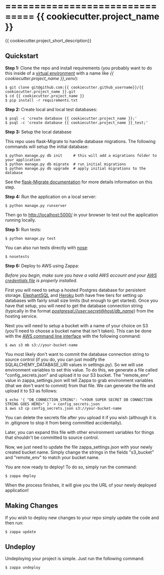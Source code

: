 ===============================
{{ cookiecutter.project_name }}
===============================

{{ cookiecutter.project_short_description}}

Quickstart
----------

**Step 1:** Clone the repo and install requirements (you probably want to do this inside of a [virtual environment](http://docs.python-guide.org/en/latest/dev/virtualenvs/) with a name like *{{ cookiecutter.project_name }}_venv*):

```
$ git clone git@github.com:{{ cookiecutter.github_username}}/{{ cookiecutter.project_name }}.git
$ cd {{ cookiecutter.project_name }}
$ pip install -r requirements.txt
```

**Step 2:** Create local and local test databases:

```
$ psql -c 'create database {{ cookiecutter.project_name }};'
$ psql -c 'create database {{ cookiecutter.project_name }}_test;'
```

**Step 3:** Setup the local database

This repo uses flask-Migrate to handle database migrations. The following commands will setup the initial database: 

```
$ python manage.py db init     # this will add a migrations folder to your application
$ python manage.py db migrate  # run initial migrations
$ python manage.py db upgrade  # apply initial migrations to the database
```

See the [flask-Migrate documentation](https://flask-migrate.readthedocs.io/en/latest/) for more details information on this step.

**Step 4:** Run the application on a local server:

```
$ python manage.py runserver
```

Then go to [http://localhost:5000/](http://localhost:5000/) in your browser to test out the application running locally.

**Step 5:** Run tests: 
 
```
$ python manage.py test
```

You can also run tests directly with [nose](http://nose.readthedocs.io):

```
$ nosetests
```


**Step 6:** Deploy to AWS using Zappa:

*Before you begin, make sure you have a valid AWS account and your [AWS credentials file](https://aws.amazon.com/blogs/security/a-new-and-standardized-way-to-manage-credentials-in-the-aws-sdks/) is properly installed.*

First you will need to setup a hosted Postgres database for persistent storage. [ElephantSQL](https://www.elephantsql.com/) and [Heroku](https://www.heroku.com/postgres) both have free tiers for setting up databases with fairly small size limits (but enough to get started). Once you have that setup, you will need to get the database connection string (typically in the format *<postgresql://user:secret@host/db_name>*) from the hosting service.

Next you will need to setup a bucket with a name of your choice on S3 (you'll need to choose a bucket name that isn't taken). This can be done with the [AWS command line interface](https://aws.amazon.com/cli/) with the following command:

```
$ aws s3 mb s3://your-bucket-name
```

You most likely don't want to commit the database connection string to source control (if you do, you can just modify the SQLALCHEMY_DATABASE_URI values in settings.py). So we will use environment variables to set this value. To do this, we generate a file called "config_secrets.json" and upload it to our S3 bucket. The "remote_env" value in zappa_settings.json will tell Zappa to grab environment variables (that we don't want to commit) from that file. We can generate the file and upload it to S3 as follows:

```
$ echo '{ "DB_CONNECTION_STRING": "<YOUR SUPER SECRET DB CONNECTION STRING GOES HERE>" }' > config_secrets.json
$ aws s3 cp config_secrets.json s3://your-bucket-name
```

You can delete the secrets file after you upload it if you wish (although it is in .gitignore to stop it from being committed accidentally).

Later, you can expand this file with other environment variables for things that shouldn't be committed to source control.

Now, we just need to update the file zappa_settings.json with your newly created bucket name. Simply change the strings in the fields "s3_bucket" and "remote_env" to match your bucket name.

You are now ready to deploy! To do so, simply run the command:

```
$ zappa deploy 
```

When the process finishes, it will give you the URL of your newly deployed application!

Making Changes 
--------------
If you wish to deploy new changes to your repo simply update the code and then run:

```
$ zappa update 
```

Undeploy
--------
Undeploying your project is simple. Just run the following command:
```
$ zappa undeploy 
```
